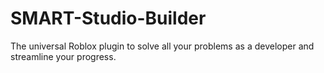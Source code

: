 # SMART-Studio-Builder
The universal Roblox plugin to solve all your problems as a developer and streamline your progress.
